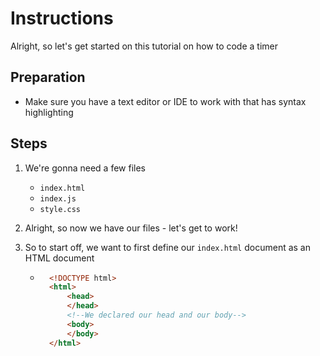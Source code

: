 # Instructions

Alright, so let's get started on this tutorial on how to code a timer

## Preparation
- Make sure you have a text editor or IDE to work with that has syntax highlighting

## Steps
1) We're gonna need a few files
	- `index.html`
	- `index.js`
	- `style.css`

2) Alright, so now we have our files - let's get to work!

3) So to start off, we want to first define our `index.html` document as an HTML document
	- ```html
		<!DOCTYPE html>
		<html>
			<head>
			</head>
			<!--We declared our head and our body-->
			<body>
			</body>
		</html>
	  ```
